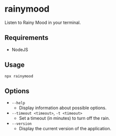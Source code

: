 # rainymood

Listen to Rainy Mood in your terminal.

## Requirements

- NodeJS

## Usage

`npx rainymood`

## Options

- `--help`
  - Display information about possible options.
- `--timeout <timeout>`, `-t <timeout>`
  - Set a timeout (in minutes) to turn off the rain.
- `--version`
  - Display the current version of the application.
